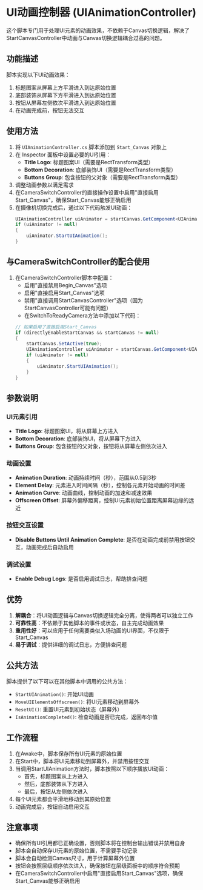 # UI动画控制器 (UIAnimationController)

这个脚本专门用于处理UI元素的动画效果，不依赖于Canvas切换逻辑，解决了StartCanvasController中动画与Canvas切换逻辑耦合过高的问题。

## 功能描述

脚本实现以下UI动画效果：
1. 标题图案从屏幕上方平滑进入到达原始位置
2. 底部装饰从屏幕下方平滑进入到达原始位置
3. 按钮从屏幕左侧依次平滑进入到达原始位置
4. 在动画完成前，按钮无法交互

## 使用方法

1. 将 `UIAnimationController.cs` 脚本添加到 `Start_Canvas` 对象上
2. 在 Inspector 面板中设置必要的UI引用：
   - **Title Logo**: 标题图案UI（需要是RectTransform类型）
   - **Bottom Decoration**: 底部装饰UI（需要是RectTransform类型）
   - **Buttons Group**: 包含按钮的父对象（需要是RectTransform类型）
3. 调整动画参数以满足需求
4. 在CameraSwitchController的直接操作设置中启用"直接启用Start_Canvas"，确保Start_Canvas能够正确启用
5. 在摄像机切换完成后，通过以下代码触发UI动画：
   ```csharp
   UIAnimationController uiAnimator = startCanvas.GetComponent<UIAnimationController>();
   if (uiAnimator != null)
   {
       uiAnimator.StartUIAnimation();
   }
   ```

## 与CameraSwitchController的配合使用

1. 在CameraSwitchController脚本中配置：
   - 启用"直接禁用Begin_Canvas"选项
   - 启用"直接启用Start_Canvas"选项
   - 禁用"直接调用StartCanvasController"选项（因为StartCanvasController可能有问题）
   - 在SwitchToReadyCamera方法中添加以下代码：
   ```csharp
   // 如果启用了直接启用Start_Canvas
   if (directlyEnableStartCanvas && startCanvas != null)
   {
       startCanvas.SetActive(true);
       UIAnimationController uiAnimator = startCanvas.GetComponent<UIAnimationController>();
       if (uiAnimator != null)
       {
           uiAnimator.StartUIAnimation();
       }
   }
   ```

## 参数说明

### UI元素引用

- **Title Logo**: 标题图案UI，将从屏幕上方进入
- **Bottom Decoration**: 底部装饰UI，将从屏幕下方进入
- **Buttons Group**: 包含按钮的父对象，按钮将从屏幕左侧依次进入

### 动画设置

- **Animation Duration**: 动画持续时间（秒），范围从0.5到3秒
- **Element Delay**: 元素进入时间间隔（秒），控制各元素开始动画的时间差
- **Animation Curve**: 动画曲线，控制动画的加速和减速效果
- **Offscreen Offset**: 屏幕外偏移距离，控制UI元素初始位置距离屏幕边缘的远近

### 按钮交互设置

- **Disable Buttons Until Animation Complete**: 是否在动画完成前禁用按钮交互，动画完成后自动启用

### 调试设置

- **Enable Debug Logs**: 是否启用调试日志，帮助排查问题

## 优势

1. **解耦合**：将UI动画逻辑与Canvas切换逻辑完全分离，使得两者可以独立工作
2. **可靠性高**：不依赖于其他脚本的事件或状态，自主完成动画效果
3. **重用性好**：可以应用于任何需要类似入场动画的UI界面，不仅限于Start_Canvas
4. **易于调试**：提供详细的调试日志，方便排查问题

## 公共方法

脚本提供了以下可以在其他脚本中调用的公共方法：

- `StartUIAnimation()`: 开始UI动画
- `MoveUIElementsOffscreen()`: 将UI元素移动到屏幕外
- `ResetUI()`: 重置UI元素到初始状态（屏幕外）
- `IsAnimationCompleted()`: 检查动画是否已完成，返回布尔值

## 工作流程

1. 在Awake中，脚本保存所有UI元素的原始位置
2. 在Start中，脚本将UI元素移动到屏幕外，并禁用按钮交互
3. 当调用StartUIAnimation方法时，脚本按照以下顺序播放UI动画：
   - 首先，标题图案从上方进入
   - 然后，底部装饰从下方进入
   - 最后，按钮从左侧依次进入
4. 每个UI元素都会平滑地移动到其原始位置
5. 动画完成后，按钮自动启用交互

## 注意事项

- 确保所有UI引用都已正确设置，否则脚本将在控制台输出错误并禁用自身
- 脚本会自动保存UI元素的原始位置，不需要手动记录
- 脚本会自动检测Canvas尺寸，用于计算屏幕外位置
- 按钮会按照层级顺序依次进入，确保按钮在层级面板中的顺序符合预期
- 在CameraSwitchController中启用"直接启用Start_Canvas"选项，确保Start_Canvas能够正确启用
